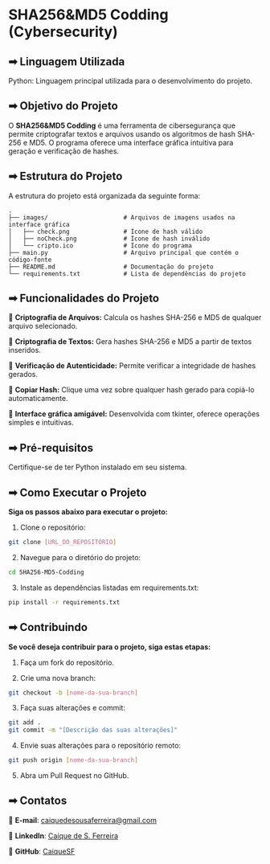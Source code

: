 # SHA256&MD5 Codding (Cybersecurity)

## ➡ Linguagem Utilizada

Python: Linguagem principal utilizada para o desenvolvimento do projeto.

## ➡ Objetivo do Projeto

O **SHA256&MD5 Codding** é uma ferramenta de cibersegurança que permite criptografar textos e arquivos usando os algoritmos de hash SHA-256 e MD5. O programa oferece uma interface gráfica intuitiva para geração e verificação de hashes.

## ➡ Estrutura do Projeto

A estrutura do projeto está organizada da seguinte forma:

```
.
├── images/                     # Arquivos de imagens usados na interface gráfica
│   ├── check.png               # Ícone de hash válido
│   ├── noCheck.png             # Ícone de hash inválido
│   └── cripto.ico              # Ícone do programa
├── main.py                     # Arquivo principal que contém o código-fonte
├── README.md                   # Documentação do projeto
└── requirements.txt            # Lista de dependências do projeto
```

## ➡ Funcionalidades do Projeto

🔹 **Criptografia de Arquivos:** Calcula os hashes SHA-256 e MD5 de qualquer arquivo selecionado.

🔹 **Criptografia de Textos:** Gera hashes SHA-256 e MD5 a partir de textos inseridos.

🔹 **Verificação de Autenticidade:** Permite verificar a integridade de hashes gerados.

🔹 **Copiar Hash:** Clique uma vez sobre qualquer hash gerado para copiá-lo automaticamente.

🔹 **Interface gráfica amigável:** Desenvolvida com tkinter, oferece operações simples e intuitivas.

## ➡ Pré-requisitos

Certifique-se de ter Python instalado em seu sistema.

## ➡ Como Executar o Projeto

**Siga os passos abaixo para executar o projeto:**

1. Clone o repositório:

```bash
git clone [URL_DO_REPOSITÓRIO]
```

2. Navegue para o diretório do projeto:

```bash
cd SHA256-MD5-Codding
```

3. Instale as dependências listadas em requirements.txt:

```bash
pip install -r requirements.txt
```

## ➡ Contribuindo

**Se você deseja contribuir para o projeto, siga estas etapas:**

1. Faça um fork do repositório.

2. Crie uma nova branch:

```bash
git checkout -b [nome-da-sua-branch]
```

3. Faça suas alterações e commit:

```bash
git add .
git commit -m "[Descrição das suas alterações]"
```

4. Envie suas alterações para o repositório remoto:

```bash
git push origin [nome-da-sua-branch]
```

5. Abra um Pull Request no GitHub.

## ➡ Contatos

🔹 **E-mail**: caiquedesousaferreira@gmail.com

🔹 **LinkedIn**: [Caíque de S. Ferreira](https://www.linkedin.com/in/ca%C3%ADque-de-s-ferreira-48105b18b/)

🔹 **GitHub**: [CaiqueSF](https://github.com/CaiqueSF)
